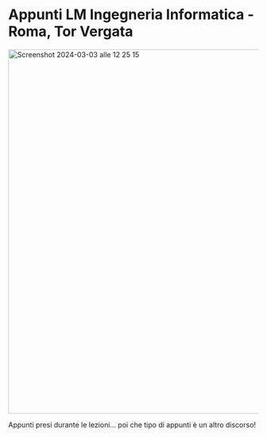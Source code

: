 # Appunti LM Ingegneria Informatica - Roma, Tor Vergata

<img width="732" alt="Screenshot 2024-03-03 alle 12 25 15" src="https://github.com/simonefesta/University/assets/55951548/cab1ad6e-08e9-403b-9cf8-1804c9b82d65">


Appunti presi durante le lezioni... poi che tipo di appunti è un altro discorso!
